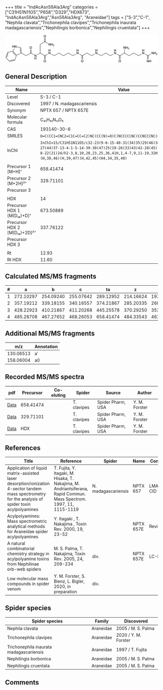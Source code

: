 +++
title = "IndAcAsn5ßAla3Arg"
categories = ["C31H51N11O5","P658","D329","HDX673",
"IndAcAsn5ßAla3Arg","Asn5ßAla3Arg",
"Araneidae"]
tags = ["S-3","C-1",
"Nephila clavata","Trichonephila clavipes","Trichonephila inaurata madagascariensis","Nephilingis borbonica","Nephilingis cruentata"]
+++

![](/img/IndAcAsn5bAla3Arg.png)

## General Description

| Name                         | Value                      |
|------------------------------|----------------------------|
| Level                        | S-3 / C-1                          |
| Discovered                   | 1997 / N. madagascariensis |
| Synonym                      | NPTX 657 / NPTX 657E       |
| Molecular formula            | C₃₁H₅₁N₁₁O₅                |
| CAS                          | 193140-30-6                |
| SMILES | `O=C(CC1=CNC2=C1C=CC=C2)NC(CC(N)=O)C(NCCCCCNC(CCNCCCNC(C(CCCNC(N)=N)N)=O)=O)=O`  |
| InChI  | `InChI=1S/C31H51N11O5/c32-23(9-6-15-40-31(34)35)29(46)38-16-7-12-36-17-11-27(44)37-13-4-1-5-14-39-30(47)25(19-26(33)43)42-28(45)18-21-20-41-24-10-3-2-8-22(21)24/h2-3,8,10,20,23,25,36,41H,1,4-7,9,11-19,32H2,(H2,33,43)(H,37,44)(H,38,46)(H,39,47)(H,42,45)(H4,34,35,40)`  |
|                              |                            |
| Precursor 1 [M+H]⁺           | 658.41474                  |
| Precursor 2 [M+2H]²⁺         | 329.71101                  |
| Precursor 3                  |                            |
|                              |                            |
| HDX                          | 14                         |
| Precursor HDX 1 [M(D₁₄)+D]⁺   | 673.50889                  |
| Precursor HDX 2 [M(D₁₄)+2D]²⁺ | 337.76122                  |
| Precursor HDX 3              |                            |
|                              |                            |
| Rt                           | 12.93                           |
| Rt HDX                       | 11.60                           |

## Calculated MS/MS fragments

| # | a         | b         | c         | ta        | z         | y         | tz        |
|---|-----------|-----------|-----------|-----------|-----------|-----------|-----------|
| 1 | 272.10297 | 254.09240 | 255.07642 | 289.12952 | 214.16624 | 197.13969 | 231.19279 |
| 2 | 357.19212 | 339.18155 | 340.16557 | 374.21867 | 285.20335 | 268.17680 | 302.22990 |
| 3 | 428.22923 | 410.21867 | 411.20268 | 445.25578 | 370.29250 | 353.26595 | 387.31905 |
| 4 | 485.28708 | 467.27652 | 468.26053 | 658.41474 | 484.33543 | 467.30888 | 501.36198 |

## Additional MS/MS fragments

| m/z       | Annotation |
|-----------|------------|
| 130.06513 | a'         |
| 158.06004 | a0         |

## Recorded MS/MS spectra

| pdf | Precursor | Co-eluting | Spider | Source | Author |
|-----|-----------|------------|--------|--------|--------|
| [Data](/pdf/N-clavipes/658_IndAcAsn5bAla3Arg_Nc.pdf) | 658.41474 |           | T. clavipes| Spider Pharm, USA | Y. M. Forster |
| [Data](/pdf/N-clavipes/658_IndAcAsn5bAla3Arg_Nc_2.pdf) | 329.71101 |           | T. clavipes| Spider Pharm, USA | Y. M. Forster |
| [Data](/pdf/N-clavipes/658_IndAcAsn5bAla3Arg_Nc_HDX.pdf) | HDX |           | T. clavipes| Spider Pharm, USA | Y. M. Forster |

## References

| Title                                                                                                                                               | Reference                                                                                                            | Spider              | Name      | Content    | Link                                                                                                                                   |
|-----------------------------------------------------------------------------------------------------------------------------------------------------|----------------------------------------------------------------------------------------------------------------------|---------------------|-----------|------------|----------------------------------------------------------------------------------------------------------------------------------------|
| Application of liquid matrix-assisted laser desorption/ionization 4-sector tandem mass spectrometry for the analysis of spider toxin acylpolyamines | T. Fujita, Y. Itagaki, M. Hisaka, T. Nakajima, M. Andriantsiferana, Rapid Commun. Mass Spectrom. 1997, 11, 1115-1119 | N. madagascariensis | NPTX 657  | LMALDI-CID | [Link](https://onlinelibrary.wiley.com/doi/abs/10.1002/%28SICI%291097-0231%2819970630%2911%3A10%3C1115%3A%3AAID-RCM908%3E3.0.CO%3B2-D) |
| Acylpolyamines: Mass spectrometric analytical methods for Araneidae spider acylpolyamines                                                           | Y. Itagaki , T. Nakajima , Toxin Rev. 2000, 19, 23-52                                                                |                     | NPTX 657E | Review     | [Link](https://www.tandfonline.com/doi/abs/10.1081/TXR-100100314)                                                                      |
| A natural combinatorial chemistry strategy in acylpolyamine toxins from Nephilinae orb-web spiders                                                  | M. S. Palma, T. Nakajima, Toxin Rev. 2005, 24, 209-234                                                               | div.                | NPTX 657E | LC-MS      | [Link](https://www.tandfonline.com/doi/abs/10.1081/TXR-200057857)                                                                      | 
| Low molecular mass compounds in spider venom      | Y. M. Forster, S. Bienz, L. Bigler, 2020, in preparation          | div.       |   |   | [Link](unknown) |

## Spider species

| Spider species                    | Family    | Discovered         |
|-----------------------------------|-----------|--------------------|
| Nephila clavata                   | Araneidae | 2005 / M. S. Palma |
| Trichonephila clavipes | Araneidae | 2020 / Y. M. Forster |
| Trichonephila inaurata madagascariensis | Araneidae | 1997 / T. Fujita   |
| Nephilingis borbonica             | Araneidae | 2005 / M. S. Palma |
| Nephilingis cruentata             | Araneidae | 2005 / M. S. Palma |

## Comments